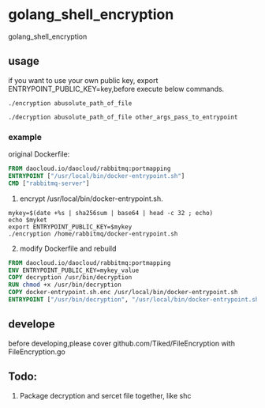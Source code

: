 # golang_shell_encryption
golang_shell_encryption

## usage
if you want to use your own public key, export ENTRYPOINT_PUBLIC_KEY=key,before execute below commands.

```shell
./encryption abusolute_path_of_file
```

```shell
./decryption abusolute_path_of_file other_args_pass_to_entrypoint
```
### example
original Dockerfile:
```dockerfile
FROM daocloud.io/daocloud/rabbitmq:portmapping
ENTRYPOINT ["/usr/local/bin/docker-entrypoint.sh"]
CMD ["rabbitmq-server"]
```

1. encrypt /usr/local/bin/docker-entrypoint.sh.
```shell
mykey=$(date +%s | sha256sum | base64 | head -c 32 ; echo)
echo $myket
export ENTRYPOINT_PUBLIC_KEY=$mykey
./encryption /home/rabbitmq/docker-entrypoint.sh
```
2. modify Dockerfile and rebuild
```dockerfile
FROM daocloud.io/daocloud/rabbitmq:portmapping
ENV ENTRYPOINT_PUBLIC_KEY=mykey_value
COPY decryption /usr/bin/decryption
RUN chmod +x /usr/bin/decryption
COPY docker-entrypoint.sh.enc /usr/local/bin/docker-entrypoint.sh
ENTRYPOINT ["/usr/bin/decryption", "/usr/local/bin/docker-entrypoint.sh", "rabbitmq-server"]
```

## develope
before developing,please cover github.com/Tiked/FileEncryption with FileEncryption.go 

## Todo:
1. Package decryption and sercet file together, like shc
